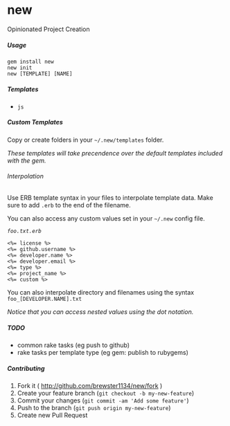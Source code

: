 # new
Opinionated Project Creation

##### Usage
```shell
gem install new
new init
new [TEMPLATE] [NAME]
```

##### Templates
* `js`

##### Custom Templates
Copy or create folders in your `~/.new/templates` folder.

_These templates will take precendence over the default templates included with the gem._

###### Interpolation
Use ERB template syntax in your files to interpolate template data.  Make sure to add `.erb` to the end of the filename.

You can also access any custom values set in your `~/.new` config file.

_`foo.txt.erb`_
```erb
<%= license %>
<%= github.username %>
<%= developer.name %>
<%= developer.email %>
<%= type %>
<%= project_name %>
<%= custom %>
```


You can also interpolate directory and filenames using the syntax `foo_[DEVELOPER.NAME].txt`

_Notice that you can access nested values using the dot notation._

##### TODO
* common rake tasks (eg push to github)
* rake tasks per template type (eg gem: publish to rubygems)

##### Contributing
1. Fork it ( http://github.com/brewster1134/new/fork )
2. Create your feature branch (`git checkout -b my-new-feature`)
3. Commit your changes (`git commit -am 'Add some feature'`)
4. Push to the branch (`git push origin my-new-feature`)
5. Create new Pull Request
